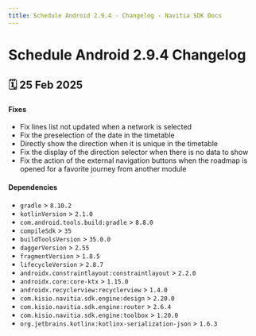 ```yaml
---
title: Schedule Android 2.9.4 - Changelog - Navitia SDK Docs
---
```


# Schedule Android 2.9.4 Changelog

<h2>🗓 25 Feb 2025</h2>

#### Fixes 
- Fix lines list not updated when a network is selected
- Fix the preselection of the date in the timetable
- Directly show the direction when it is unique in the timetable
- Fix the display of the direction selector when there is no data to show
- Fix the action of the external navigation buttons when the roadmap is opened for a favorite journey from another module

#### Dependencies
- `gradle` > `8.10.2`
- `kotlinVersion` > `2.1.0`
- `com.android.tools.build:gradle` > `8.8.0`
- `compileSdk` > `35`
- `buildToolsVersion` > `35.0.0`
- `daggerVersion` > `2.55`
- `fragmentVersion` > `1.8.5`
- `lifecycleVersion` > `2.8.7`
- `androidx.constraintlayout:constraintlayout` > `2.2.0`
- `androidx.core:core-ktx` > `1.15.0`
- `androidx.recyclerview:recyclerview` > `1.4.0`
- `com.kisio.navitia.sdk.engine:design` > `2.20.0`
- `com.kisio.navitia.sdk.engine:router` > `2.6.4`
- `com.kisio.navitia.sdk.engine:toolbox` > `1.20.0`
- `org.jetbrains.kotlinx:kotlinx-serialization-json` > `1.6.3`
